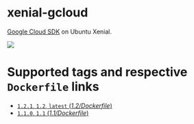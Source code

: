 # xenial-gcloud

[Google Cloud SDK](https://cloud.google.com/sdk/) on Ubuntu Xenial.

[![](https://images.microbadger.com/badges/image/peterevans/xenial-gcloud.svg)](https://microbadger.com/images/peterevans/xenial-gcloud "Get your own image badge on microbadger.com")

# Supported tags and respective `Dockerfile` links

- [`1.2.1`, `1.2`, `latest`  (*1.2/Dockerfile*)](https://github.com/peter-evans/xenial-gcloud/tree/master/1.2)
- [`1.1.0`, `1.1`  (*1.1/Dockerfile*)](https://github.com/peter-evans/xenial-gcloud/tree/master/1.1)